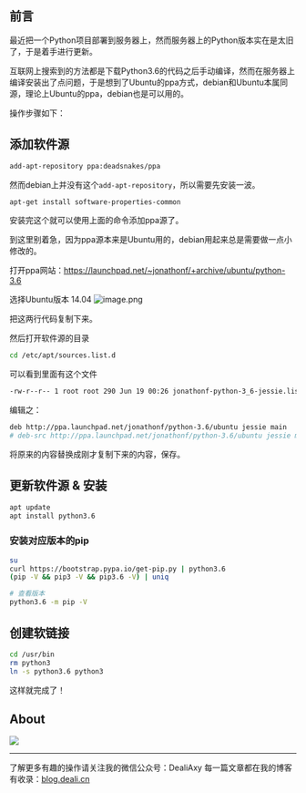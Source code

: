 ## 前言
最近把一个Python项目部署到服务器上，然而服务器上的Python版本实在是太旧了，于是着手进行更新。

互联网上搜索到的方法都是下载Python3.6的代码之后手动编译，然而在服务器上编译安装出了点问题，于是想到了Ubuntu的ppa方式，debian和Ubuntu本属同源，理论上Ubuntu的ppa，debian也是可以用的。

操作步骤如下：

## 添加软件源
```bash
add-apt-repository ppa:deadsnakes/ppa
```
然而debian上并没有这个`add-apt-repository`，所以需要先安装一波。

```bash
apt-get install software-properties-common
```
安装完这个就可以使用上面的命令添加ppa源了。

到这里别着急，因为ppa源本来是Ubuntu用的，debian用起来总是需要做一点小修改的。

打开ppa网站：https://launchpad.net/~jonathonf/+archive/ubuntu/python-3.6

选择Ubuntu版本 14.04
![image.png](https://upload-images.jianshu.io/upload_images/8869373-1775d68b0c1bdcac.png?imageMogr2/auto-orient/strip%7CimageView2/2/w/1240)

把这两行代码复制下来。

然后打开软件源的目录
```bash
cd /etc/apt/sources.list.d
```
可以看到里面有这个文件
```bash
-rw-r--r-- 1 root root 290 Jun 19 00:26 jonathonf-python-3_6-jessie.list
```
编辑之：
```bash
deb http://ppa.launchpad.net/jonathonf/python-3.6/ubuntu jessie main
# deb-src http://ppa.launchpad.net/jonathonf/python-3.6/ubuntu jessie main
```
将原来的内容替换成刚才复制下来的内容，保存。


## 更新软件源 & 安装
```bash
apt update
apt install python3.6
```

### 安装对应版本的pip
```bash
su
curl https://bootstrap.pypa.io/get-pip.py | python3.6
(pip -V && pip3 -V && pip3.6 -V) | uniq

# 查看版本
python3.6 -m pip -V
```

## 创建软链接
```bash
cd /usr/bin
rm python3
ln -s python3.6 python3
```

这样就完成了！


## About
![](https://upload-images.jianshu.io/upload_images/8869373-901590e019f6f85b.png?imageMogr2/auto-orient/strip%7CimageView2/2/w/1240)

---------------
了解更多有趣的操作请关注我的微信公众号：DealiAxy
每一篇文章都在我的博客有收录：[blog.deali.cn](http://blog.deali.cn)